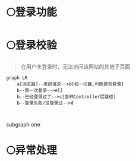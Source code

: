 # 🌕登录功能


# 🌕登录校验
>在用户未登录时，无法访问该网站的其他子页面

```mermaid
graph LR
	a[浏览器]--发起请求-->b[统一拦截,判断是否登录]
	b--第一次登录-->e[]
	b--已经登录过了-->c[各种Controller层路径]
	b--登录失败/没登录过-->d
	


```

subgraph one

# 🌕异常处理


